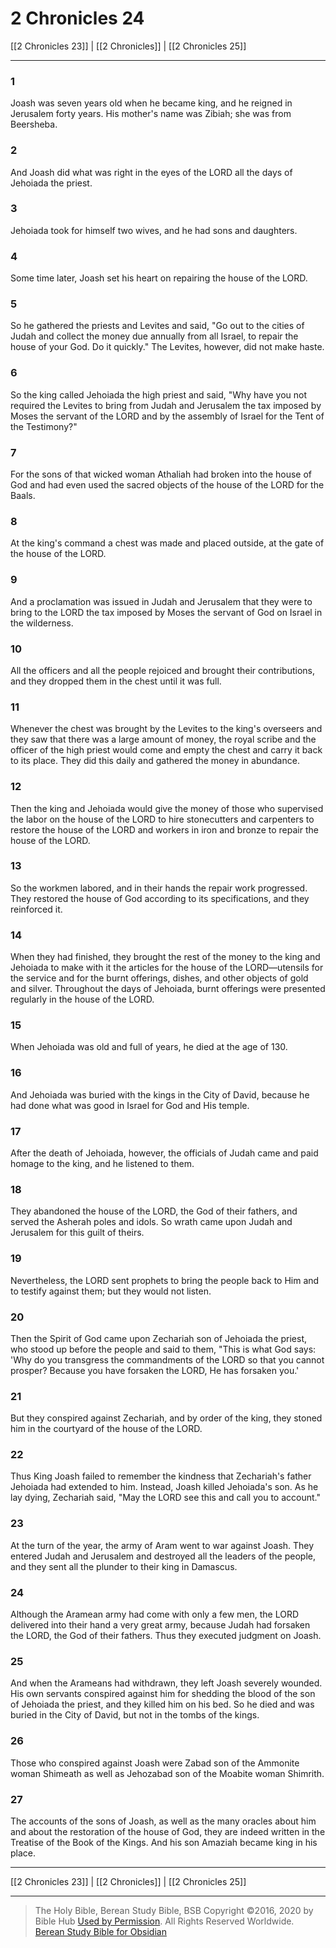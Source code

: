 # 2 Chronicles 24

[[2 Chronicles 23]] | [[2 Chronicles]] | [[2 Chronicles 25]]

---

### 1
Joash was seven years old when he became king, and he reigned in Jerusalem forty years. His mother's name was Zibiah; she was from Beersheba.

### 2
And Joash did what was right in the eyes of the LORD all the days of Jehoiada the priest.

### 3
Jehoiada took for himself two wives, and he had sons and daughters.

### 4
Some time later, Joash set his heart on repairing the house of the LORD.

### 5
So he gathered the priests and Levites and said, "Go out to the cities of Judah and collect the money due annually from all Israel, to repair the house of your God. Do it quickly." The Levites, however, did not make haste.

### 6
So the king called Jehoiada the high priest and said, "Why have you not required the Levites to bring from Judah and Jerusalem the tax imposed by Moses the servant of the LORD and by the assembly of Israel for the Tent of the Testimony?"

### 7
For the sons of that wicked woman Athaliah had broken into the house of God and had even used the sacred objects of the house of the LORD for the Baals.

### 8
At the king's command a chest was made and placed outside, at the gate of the house of the LORD.

### 9
And a proclamation was issued in Judah and Jerusalem that they were to bring to the LORD the tax imposed by Moses the servant of God on Israel in the wilderness.

### 10
All the officers and all the people rejoiced and brought their contributions, and they dropped them in the chest until it was full.

### 11
Whenever the chest was brought by the Levites to the king's overseers and they saw that there was a large amount of money, the royal scribe and the officer of the high priest would come and empty the chest and carry it back to its place. They did this daily and gathered the money in abundance.

### 12
Then the king and Jehoiada would give the money of those who supervised the labor on the house of the LORD to hire stonecutters and carpenters to restore the house of the LORD and workers in iron and bronze to repair the house of the LORD.

### 13
So the workmen labored, and in their hands the repair work progressed. They restored the house of God according to its specifications, and they reinforced it.

### 14
When they had finished, they brought the rest of the money to the king and Jehoiada to make with it the articles for the house of the LORD—utensils for the service and for the burnt offerings, dishes, and other objects of gold and silver. Throughout the days of Jehoiada, burnt offerings were presented regularly in the house of the LORD.

### 15
When Jehoiada was old and full of years, he died at the age of 130.

### 16
And Jehoiada was buried with the kings in the City of David, because he had done what was good in Israel for God and His temple.

### 17
After the death of Jehoiada, however, the officials of Judah came and paid homage to the king, and he listened to them.

### 18
They abandoned the house of the LORD, the God of their fathers, and served the Asherah poles and idols. So wrath came upon Judah and Jerusalem for this guilt of theirs.

### 19
Nevertheless, the LORD sent prophets to bring the people back to Him and to testify against them; but they would not listen.

### 20
Then the Spirit of God came upon Zechariah son of Jehoiada the priest, who stood up before the people and said to them, "This is what God says: 'Why do you transgress the commandments of the LORD so that you cannot prosper? Because you have forsaken the LORD, He has forsaken you.'

### 21
But they conspired against Zechariah, and by order of the king, they stoned him in the courtyard of the house of the LORD.

### 22
Thus King Joash failed to remember the kindness that Zechariah's father Jehoiada had extended to him. Instead, Joash killed Jehoiada's son. As he lay dying, Zechariah said, "May the LORD see this and call you to account."

### 23
At the turn of the year, the army of Aram went to war against Joash. They entered Judah and Jerusalem and destroyed all the leaders of the people, and they sent all the plunder to their king in Damascus.

### 24
Although the Aramean army had come with only a few men, the LORD delivered into their hand a very great army, because Judah had forsaken the LORD, the God of their fathers. Thus they executed judgment on Joash.

### 25
And when the Arameans had withdrawn, they left Joash severely wounded. His own servants conspired against him for shedding the blood of the son of Jehoiada the priest, and they killed him on his bed. So he died and was buried in the City of David, but not in the tombs of the kings.

### 26
Those who conspired against Joash were Zabad son of the Ammonite woman Shimeath as well as Jehozabad son of the Moabite woman Shimrith.

### 27
The accounts of the sons of Joash, as well as the many oracles about him and about the restoration of the house of God, they are indeed written in the Treatise of the Book of the Kings. And his son Amaziah became king in his place.

---

[[2 Chronicles 23]] | [[2 Chronicles]] | [[2 Chronicles 25]]

---

> The Holy Bible, Berean Study Bible, BSB
> Copyright &copy;2016, 2020 by Bible Hub
> [Used by Permission](https://berean.bible/terms.htm). All Rights Reserved Worldwide.
> [Berean Study Bible for Obsidian](https://github.com/gapmiss/berean-study-bible-for-obsidian)

